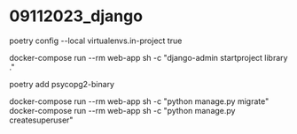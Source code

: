 # 09112023_django

poetry config --local virtualenvs.in-project true

docker-compose run --rm web-app sh -c "django-admin startproject library ."

 poetry add psycopg2-binary 

docker-compose run --rm  web-app sh -c "python manage.py migrate"
docker-compose run --rm  web-app sh -c "python manage.py createsuperuser"

